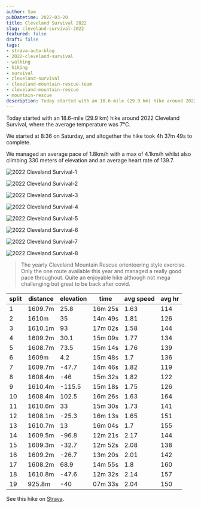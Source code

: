 ```yaml
---
author: Sam
pubDatetime: 2022-03-20
title: Cleveland Survival 2022
slug: cleveland-survival-2022
featured: false
draft: false
tags:
- strava-auto-blog
- 2022-cleveland-survival
- walking
- hiking
- survival
- cleveland-survival
- cleveland-mountain-rescue-team
- cleveland-mountain-rescue
- mountain-rescue
description: Today started with an 18.6-mile (29.9 km) hike around 2022 Cleveland Survival, where the average temperature was 7℃.
---
```

Today started with an 18.6-mile (29.9 km) hike around 2022 Cleveland Survival, where the average temperature was 7℃.

We started at 8:36 on Saturday, and altogether the hike took 4h 37m 49s to complete.

We managed an average pace of 1.8km/h with a max of 4.1km/h whilst also climbing 330 meters of elevation and an average heart rate of 139.7.

![2022 Cleveland Survival-1](https://dgtzuqphqg23d.cloudfront.net/PymzAK_Z7D8JhEtRCL70u1-MxEX2KhCpv114SQsS4zQ-768x1024.jpg)

![2022 Cleveland Survival-2](https://dgtzuqphqg23d.cloudfront.net/DDNx8_eO2bYl5wGT87pcFhaHMu2n_jOSoM7TMCTxenY-768x1024.jpg)

![2022 Cleveland Survival-3](https://dgtzuqphqg23d.cloudfront.net/-dkLwfF2p_IIp1uqUayTAr0QkjbYWaAk-xkQxDKLagc-1024x768.jpg)

![2022 Cleveland Survival-4](https://dgtzuqphqg23d.cloudfront.net/4og95VD2tYxr1vBYkiYupNKjxrEx5RW6ZYDWDGOWvn8-1024x768.jpg)

![2022 Cleveland Survival-5](https://dgtzuqphqg23d.cloudfront.net/7LMb7wol8EYvO8gAW8w0R_h5dP2gcVYIgml3O-L5S4w-1024x768.jpg)

![2022 Cleveland Survival-6](https://dgtzuqphqg23d.cloudfront.net/RokcrtQlxI_wLz4tqfsrSb83t-63Kg256Fm7oJ_Lstk-1024x768.jpg)

![2022 Cleveland Survival-7](https://dgtzuqphqg23d.cloudfront.net/Z25ubh6CgZ8k_6CjgaWdGEm6khjA_WPvY1a62vyCVYA-1024x768.jpg)

![2022 Cleveland Survival-8](https://dgtzuqphqg23d.cloudfront.net/PVxJ3XLP9Dl26Wk0_ilAMe9Xzx5v1AfF68cOqulZ_dM-1024x768.jpg)

> The yearly Cleveland Mountain Rescue orienteering style exercise. Only the one route available this year and managed a really good pace throughout. Quite an enjoyable hike although not mega challenging but great to be back after covid.

| split | distance | elevation | time | avg speed | avg hr |
| --- | --- | --- | --- | --- | --- |
| 1 | 1609.7m | 25.8 | 16m 25s | 1.63 | 114 |
| 2 | 1610m | 35 | 14m 49s | 1.81 | 126 |
| 3 | 1610.1m | 93 | 17m 02s | 1.58 | 144 |
| 4 | 1609.2m | 30.1 | 15m 09s | 1.77 | 134 |
| 5 | 1608.7m | 73.5 | 15m 14s | 1.76 | 139 |
| 6 | 1609m | 4.2 | 15m 48s | 1.7 | 136 |
| 7 | 1609.7m | -47.7 | 14m 46s | 1.82 | 119 |
| 8 | 1608.4m | -46 | 15m 32s | 1.82 | 122 |
| 9 | 1610.4m | -115.5 | 15m 18s | 1.75 | 126 |
| 10 | 1608.4m | 102.5 | 16m 26s | 1.63 | 164 |
| 11 | 1610.6m | 33 | 15m 30s | 1.73 | 141 |
| 12 | 1608.1m | -25.3 | 16m 13s | 1.65 | 151 |
| 13 | 1610.7m | 13 | 16m 04s | 1.7 | 155 |
| 14 | 1609.5m | -96.8 | 12m 21s | 2.17 | 144 |
| 15 | 1609.3m | -32.7 | 12m 52s | 2.08 | 138 |
| 16 | 1609.2m | -26.7 | 13m 20s | 2.01 | 142 |
| 17 | 1608.2m | 68.9 | 14m 55s | 1.8 | 160 |
| 18 | 1610.8m | -47.6 | 12m 32s | 2.14 | 157 |
| 19 | 925.8m | -40 | 07m 33s | 2.04 | 150 |

See this hike on [Strava](https://strava.com/activities/6848004934?ref=from_blog).
